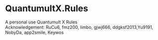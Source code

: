 # QuantumultX.Rules
A personal use Quantumult X Rules  
Acknowledgement: RuCu6, fmz200, limbo, gjwj666, ddgksf2013,Yu9191, NobyDa, app2smile, Keywos
